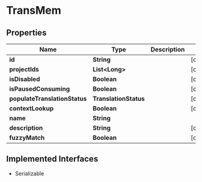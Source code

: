 

# TransMem


## Properties

| Name | Type | Description | Notes |
|------------ | ------------- | ------------- | -------------|
|**id** | **String** |  |  [optional] |
|**projectIds** | **List&lt;Long&gt;** |  |  [optional] |
|**isDisabled** | **Boolean** |  |  [optional] |
|**isPausedConsuming** | **Boolean** |  |  [optional] |
|**populateTranslationStatus** | **TranslationStatus** |  |  [optional] |
|**contextLookup** | **Boolean** |  |  [optional] |
|**name** | **String** |  |  |
|**description** | **String** |  |  [optional] |
|**fuzzyMatch** | **Boolean** |  |  [optional] |


## Implemented Interfaces

* Serializable


